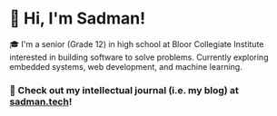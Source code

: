 # :wave: Hi, I'm Sadman!

:mortar_board: I'm a senior (Grade 12) in high school at Bloor Collegiate Institute interested in building software to solve problems. Currently exploring embedded systems, web development, and machine learning.

### :page_facing_up: Check out my intellectual journal (i.e. my blog) at [**sadman.tech**](https://sadman.tech)!
